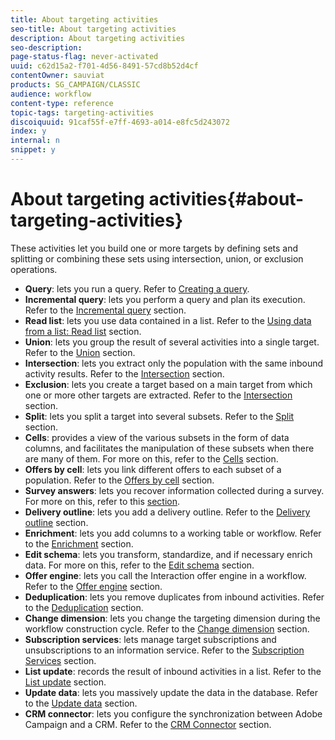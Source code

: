 ```yaml
---
title: About targeting activities
seo-title: About targeting activities
description: About targeting activities
seo-description: 
page-status-flag: never-activated
uuid: c62d15a2-f701-4d56-8491-57cd8b52d4cf
contentOwner: sauviat
products: SG_CAMPAIGN/CLASSIC
audience: workflow
content-type: reference
topic-tags: targeting-activities
discoiquuid: 91caf55f-e7ff-4693-a014-e8fc5d243072
index: y
internal: n
snippet: y
---
```


# About targeting activities{#about-targeting-activities}

These activities let you build one or more targets by defining sets and splitting or combining these sets using intersection, union, or exclusion operations.

* **Query**: lets you run a query. Refer to [Creating a query](https://helpx.adobe.com/campaign/standard/workflow/using/query.html#creating-a-query).
* **Incremental query**: lets you perform a query and plan its execution. Refer to the [Incremental query](https://helpx.adobe.com/campaign/standard/workflow/using/incremental-query.html) section.
* **Read list**: lets you use data contained in a list. Refer to the [Using data from a list: Read list](https://helpx.adobe.com/campaign/standard/workflow/using/importing-data.html#using-data-from-a-list--read-list) section.
* **Union**: lets you group the result of several activities into a single target. Refer to the [Union](https://helpx.adobe.com/campaign/standard/workflow/using/union.html) section.
* **Intersection**: lets you extract only the population with the same inbound activity results. Refer to the [Intersection](https://helpx.adobe.com/campaign/standard/workflow/using/intersection.html) section.
* **Exclusion**: lets you create a target based on a main target from which one or more other targets are extracted. Refer to the [Intersection](https://helpx.adobe.com/campaign/standard/workflow/using/intersection.html) section.
* **Split**: lets you split a target into several subsets. Refer to the [Split](https://helpx.adobe.com/campaign/standard/workflow/using/split.html) section.
* **Cells**: provides a view of the various subsets in the form of data columns, and facilitates the manipulation of these subsets when there are many of them. For more on this, refer to the [Cells](https://helpx.adobe.com/campaign/standard/workflow/using/cells.html) section.
* **Offers by cell**: lets you link different offers to each subset of a population. Refer to the [Offers by cell](https://helpx.adobe.com/campaign/standard/workflow/using/offers-by-cell.html) section.
* **Survey answers**: lets you recover information collected during a survey. For more on this, refer to this [section](https://helpx.adobe.com/campaign/classic/web/using/getting-started-with-surveys.html).
* **Delivery outline**: lets you add a delivery outline. Refer to the [Delivery outline](https://helpx.adobe.com/campaign/standard/workflow/using/delivery-outline.html) section.
* **Enrichment**: lets you add columns to a working table or workflow. Refer to the [Enrichment](https://helpx.adobe.com/campaign/standard/workflow/using/enrichment.html) section.
* **Edit schema**: lets you transform, standardize, and if necessary enrich data. For more on this, refer to the [Edit schema](https://helpx.adobe.com/campaign/standard/workflow/using/edit-schema.html) section.
* **Offer engine**: lets you call the Interaction offer engine in a workflow. Refer to the [Offer engine](https://helpx.adobe.com/campaign/standard/workflow/using/offer-engine.html) section.
* **Deduplication**: lets you remove duplicates from inbound activities. Refer to the [Deduplication](https://helpx.adobe.com/campaign/standard/workflow/using/deduplication.html) section.
* **Change dimension**: lets you change the targeting dimension during the workflow construction cycle. Refer to the [Change dimension](https://helpx.adobe.com/campaign/standard/workflow/using/change-dimension.html) section.
* **Subscription services**: lets manage target subscriptions and unsubscriptions to an information service. Refer to the [Subscription Services](https://helpx.adobe.com/campaign/standard/workflow/using/subscription-services.html) section.
* **List update**: records the result of inbound activities in a list. Refer to the [List update](https://helpx.adobe.com/campaign/standard/workflow/using/list-update.html) section.
* **Update data**: lets you massively update the data in the database. Refer to the [Update data](https://helpx.adobe.com/campaign/standard/workflow/using/update-data.html) section.
* **CRM connector**: lets you configure the synchronization between Adobe Campaign and a CRM. Refer to the [CRM Connector](https://helpx.adobe.com/campaign/standard/workflow/using/crm-connector.html) section.

